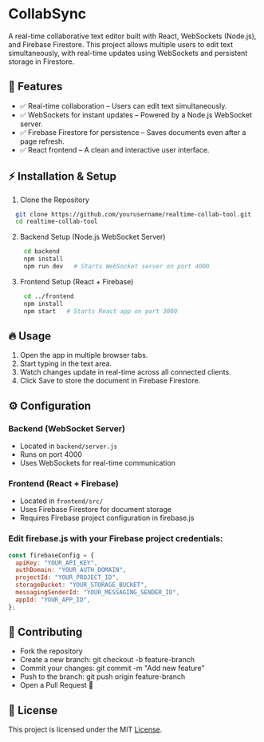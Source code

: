 # CollabSync

A real-time collaborative text editor built with React, WebSockets (Node.js), and Firebase Firestore. This project allows multiple users to edit text simultaneously, with real-time updates using WebSockets and persistent storage in Firestore.

## 🚀 Features
- ✅ Real-time collaboration – Users can edit text simultaneously.
- ✅ WebSockets for instant updates – Powered by a Node.js WebSocket server.
- ✅ Firebase Firestore for persistence – Saves documents even after a page refresh.
- ✅ React frontend – A clean and interactive user interface.

## ⚡ Installation & Setup
1.  Clone the Repository
  ```sh
    git clone https://github.com/yourusername/realtime-collab-tool.git
    cd realtime-collab-tool
  ```
2. Backend Setup (Node.js WebSocket Server)
   ```sh
    cd backend
    npm install
    npm run dev   # Starts WebSocket server on port 4000
   ```
3. Frontend Setup (React + Firebase)
   ```sh
    cd ../frontend
    npm install
    npm start   # Starts React app on port 3000
   ```
## 🔥 Usage
1. Open the app in multiple browser tabs.
2. Start typing in the text area.
3. Watch changes update in real-time across all connected clients.
4. Click Save to store the document in Firebase Firestore.

## ⚙ Configuration
### Backend (WebSocket Server)
- Located in ```backend/server.js```
- Runs on port 4000
- Uses WebSockets for real-time communication
### Frontend (React + Firebase)
- Located in ```frontend/src/```
- Uses Firebase Firestore for document storage
- Requires Firebase project configuration in firebase.js
### Edit firebase.js with your Firebase project credentials:
```js
const firebaseConfig = {
  apiKey: "YOUR_API_KEY",
  authDomain: "YOUR_AUTH_DOMAIN",
  projectId: "YOUR_PROJECT_ID",
  storageBucket: "YOUR_STORAGE_BUCKET",
  messagingSenderId: "YOUR_MESSAGING_SENDER_ID",
  appId: "YOUR_APP_ID",
};
```
## 👥 Contributing
- Fork the repository
- Create a new branch: git checkout -b feature-branch
- Commit your changes: git commit -m "Add new feature"
- Push to the branch: git push origin feature-branch
- Open a Pull Request 🚀

## 📜 License
This project is licensed under the MIT [License](LICENSE).
